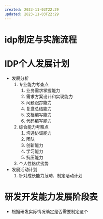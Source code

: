 ```yaml
---
created: 2023-11-03T22:29
updated: 2023-11-03T22:29
---
```

# idp制定与实施流程

# IDP个人发展计划
- 发展分析
	1. 专业能力考查点
		1. 业务需求掌握能力
		2. 需求方案设计和实现能力
		3. 问题跟踪能力
		4. 复盘总结能力
		5. 文档编写能力
		6. 代码编写能力
	2. 综合能力考察点
		1. 沟通协调能力
		2. 团队
		3. 创新能力
		4. 学习能力
		5. 抗压能力
	3. 个人性格优劣势
- 发展活动计划
	1. 针对成长能力范畴，制定活动计划
# 研发开发能力发展阶段表
- 根据研发实际情况确定是否需要制定这个